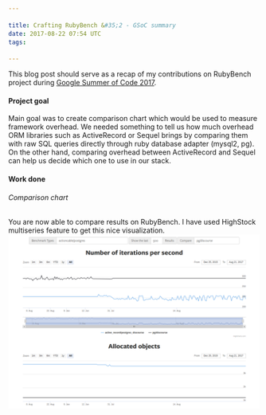 ```yaml
---

title: Crafting RubyBench &#35;2 - GSoC summary 
date: 2017-08-22 07:54 UTC
tags: 

---
```


This blog post should serve as a recap of my contributions on RubyBench project during <a href="https://summerofcode.withgoogle.com/projects/#5251786557358080"> Google Summer of Code 2017</a>.

<h4>Project goal</h4>

Main goal was to create comparison chart which would be used to measure framework overhead. We needed something to tell us how much overhead ORM libraries such as ActiveRecord or Sequel brings by comparing them with raw SQL queries directly through ruby database adapter (mysql2, pg). On the other hand, comparing overhead between ActiveRecord and Sequel can help us decide which one to use in our stack.


<h4>Work done</h4>

<h6>Comparison chart</h6>

You are now able to compare results on RubyBench. I have used HighStock multiseries feature to get this nice visualization.
<img src="images/comparison-chart.png">

